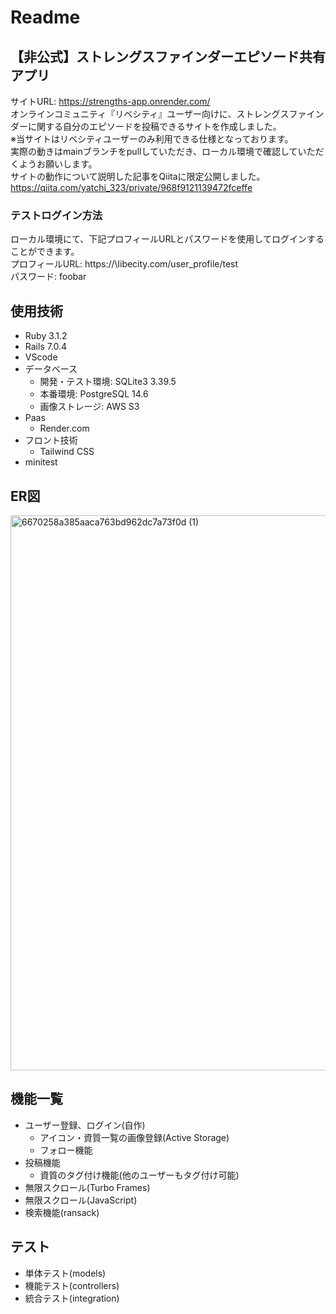 # Readme

## 【非公式】ストレングスファインダーエピソード共有アプリ
サイトURL: https://strengths-app.onrender.com/<br>
オンラインコミュニティ『リベシティ』ユーザー向けに、ストレングスファインダーに関する自分のエピソードを投稿できるサイトを作成しました。<br>
※当サイトはリベシティユーザーのみ利用できる仕様となっております。<br>
実際の動きはmainブランチをpullしていただき、ローカル環境で確認していただくようお願いします。<br>
サイトの動作について説明した記事をQiitaに限定公開しました。<br>
https://qiita.com/yatchi_323/private/968f9121139472fceffe

### テストログイン方法
ローカル環境にて、下記プロフィールURLとパスワードを使用してログインすることができます。<br>
プロフィールURL: https://\libecity.com/user_profile/test <br>
パスワード: foobar


## 使用技術
+ Ruby 3.1.2
+ Rails 7.0.4
+ VScode
+ データベース
  + 開発・テスト環境: SQLite3 3.39.5
  + 本番環境: PostgreSQL 14.6
  + 画像ストレージ: AWS S3
+ Paas
  + Render.com
+ フロント技術
  + Tailwind CSS
+ minitest

## ER図
<img width="888" alt="6670258a385aaca763bd962dc7a73f0d (1)" src="https://user-images.githubusercontent.com/74131105/221347051-f90a5363-ece6-42ad-af9a-31213672f7b2.png">


## 機能一覧
+ ユーザー登録、ログイン(自作)
  + アイコン・資質一覧の画像登録(Active Storage)
  + フォロー機能
+ 投稿機能
  + 資質のタグ付け機能(他のユーザーもタグ付け可能)
+ 無限スクロール(Turbo Frames)
+ 無限スクロール(JavaScript)
+ 検索機能(ransack)


## テスト
+ 単体テスト(models)
+ 機能テスト(controllers)
+ 統合テスト(integration)